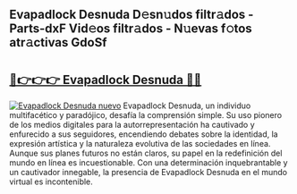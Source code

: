 ## Evapadlock Desnuda D𝚎sn𝚞dos filtr𝚊dos - Parts-dxF Vid𝚎os filtr𝚊dos - N𝚞evas f𝚘tos atr𝚊ctivas GdoSf

# <h2><a href="http://mb0hlmj.tromn.icu/?c=Evapadlock+Desnuda">🔗👉👉👉 Evapadlock Desnuda 🔗🔗</a></h2>

[![Evapadlock Desnuda nuevo](https://i.imgur.com/pEAQMta.gif)](http://mb0hlmj.tromn.icu/?c=Evapadlock+Desnuda)
Evapadlock Desnuda, un individuo multifacético y paradójico, desafía la comprensión simple. Su uso pionero de los medios digitales para la autorrepresentación ha cautivado y enfurecido a sus seguidores, encendiendo debates sobre la identidad, la expresión artística y la naturaleza evolutiva de las sociedades en línea. Aunque sus planes futuros no están claros, su papel en la redefinición del mundo en línea es incuestionable. Con una determinación inquebrantable y un cautivador innegable, la presencia de Evapadlock Desnuda en el mundo virtual es incontenible.
